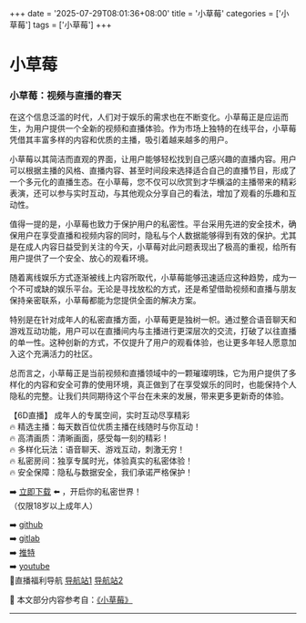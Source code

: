 +++
date = '2025-07-29T08:01:36+08:00'
title = '小草莓'
categories = ['小草莓']
tags = ['小草莓']
+++

# 小草莓

### 小草莓：视频与直播的春天

在这个信息泛滥的时代，人们对于娱乐的需求也在不断变化。小草莓正是应运而生，为用户提供一个全新的视频和直播体验。作为市场上独特的在线平台，小草莓凭借其丰富多样的内容和优质的主播，吸引着越来越多的用户。

小草莓以其简洁而直观的界面，让用户能够轻松找到自己感兴趣的直播内容。用户可以根据主播的风格、直播内容、甚至时间段来选择适合自己的直播节目，形成了一个多元化的直播生态。在小草莓，您不仅可以欣赏到才华横溢的主播带来的精彩表演，还可以参与实时互动，与其他观众分享自己的看法，增加了观看的乐趣和互动性。

值得一提的是，小草莓也致力于保护用户的私密性。平台采用先进的安全技术，确保用户在享受直播和视频内容的同时，隐私与个人数据能够得到有效的保护。尤其是在成人内容日益受到关注的今天，小草莓对此问题表现出了极高的重视，给所有用户提供了一个安全、放心的观看环境。

随着离线娱乐方式逐渐被线上内容所取代，小草莓能够迅速适应这种趋势，成为一个不可或缺的娱乐平台。无论是寻找放松的方式，还是希望借助视频和直播与朋友保持亲密联系，小草莓都能为您提供全面的解决方案。

特别是在针对成年人的私密直播方面，小草莓更是独树一帜。通过整合语音聊天和游戏互动功能，用户可以在直播间内与主播进行更深层次的交流，打破了以往直播的单一性。这种创新的方式，不仅提升了用户的观看体验，也让更多年轻人愿意加入这个充满活力的社区。

总而言之，小草莓正是当前视频和直播领域中的一颗璀璨明珠，它为用户提供了多样化的内容和安全可靠的使用环境，真正做到了在享受娱乐的同时，也能保持个人隐私的完整。让我们共同期待这个平台在未来的发展，带来更多更新奇的体验。

【6D直播】
成年人的专属空间，实时互动尽享精彩  
🔥 精选主播：每天数百位优质主播在线随时与你互动！  
🔥 高清画质：清晰画面，感受每一刻的精彩！  
🔥 多样化玩法：语音聊天、游戏互动，刺激无穷！  
🔥 私密房间：独享专属时光，体验真实的私密体验！  
🔥 安全保障：隐私与数据安全，我们承诺严格保护！

➡️ [立即下载](https://down123.s3.ap-east-1.amazonaws.com/down/down.html?channelCode=blog) ⬅️ ，开启你的私密世界！  
（仅限18岁以上成年人）  

➡️ [github](https://aldult-live.github.io/)  
➡️ [gitlab](https://seo-09598d.gitlab.io/)  
➡️ [推特](https://x.com/wegame33)  
➡️ [youtube](https://www.youtube.com/@6Dlive)  
🔞直播福利导航   [导航站1](https://webstack-86085a.gitlab.io/) [导航站2](https://onlygit123-2.github.io/)


📘 本文部分内容参考自：[《小草莓》](https://github.com/tata25721/tata)

---
